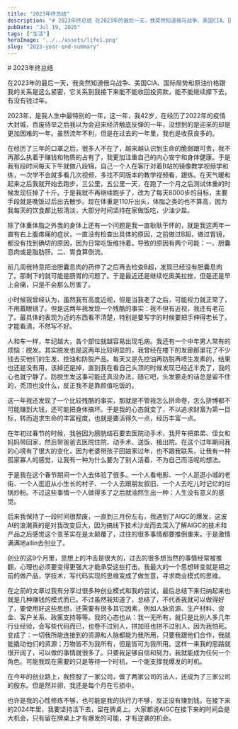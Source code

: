 ```yaml
---
title: "2023年终总结"
description: "# 2023年终总结 在2023年的最后一天，我突然知道俄乌战争、美国CIA、国际局势和原油价格跟我的关系是这 [&hellip;]"
pubDate: "Jul 19, 2025"
tags: ["生活"]
heroImage: '../../assets/life1.png'
slug: "2023-year-end-summary"
---
```


\# 2023年终总结

在2023年的最后一天，我突然知道俄乌战争、美国CIA、国际局势和原油价格跟我的关系是这么紧密，它关系到我接下来能不能收回投资款，能不能继续撑下去，有没有钱过年。

2023年，是我人生中最特别的一年，这一年，我42岁，在经历了2022年的疫情大封城，百废待举之后我以为会迎来经济触底反弹的一年，没想到的是迎来的却是更加困难的一年。虽然流年不利，但是在过去的一年里，我也是收获良多的。

在经历了三年的口罩之后，很多人不在了，越来越认识到生命的脆弱跟可贵，我不再那么执着于赚钱和物质的占有了，我更加注重自己的内心安宁和身体健康。于是我有段时间每天下午就做八段锦，自己一个人在客厅对着B站的镜像教学视频学和练，一次学不会就多看几次视频，多找不同版本的教学视频看，跟练。在天气暖和起来之后我就开始去跑步，三公里，五公里一天，在跑了一个月之后测试体重的时候发现狂掉了十斤。于是我就不再继续跑步了，改为了每天8000步的目标，主要手段就是晚饭过后出去散步。现在体重是110斤出头，体脂之类的也不算高，因为我每天的饮食都比较清淡，大部分时间坚持在家做饭吃，少油少盐。

除了体重体脂之外我的身体上还有一个问题是我一直耿耿于怀的，就是我这两年一直有右上腹疼痛的症状，一直没有检查出具体的原因，之前做过B超，做过胃镜，都没有找到确切的原因，因为日常吃饭维持着。导致的原因有两个可能：一、胆囊息肉或是脂肪肝。二、胃食算倒流。

前几周我特意把治胆囊息肉的药停了之后再去检查B超，发现已经没有胆囊息肉了。那剩下的就可能是肠胃的问题了。于是最近还是继续吃奥美拉挫，但是还是早上会痛，只是不会那么厉害了。

小时候我曾经认为，虽然我有高度近视，但是当我老了之后，可能视力就正常了，不用戴眼镜了。但是这两年我发现一个残酷的事实：我不但有近视，我还有老花了。最具体的表现为近的东西看不清楚，特别是要写字的时候要把手伸得老长了，才能看清，不然写不好。

人和车一样，年纪越大，各个部位就越容易出现毛病。我还有一个中年男人常有的烦恼：脱发。其实脱发也是这两年比较明显的，我曾经在楼下的发廊那里花了不少钱去买他们的生发、控油和防脱产品。每天又是先控油再防脱再喷生发素的，结果也还是没有用，该掉还是掉，直到我在看自己头顶的时候发现已经近半秃了，我的心也就宁静了。防脱生发这事可能还真没办法，随它吧，头发要走的话总是留不住的，秃顶也没什么，反正我不是靠颜值吃饭的。

这一年我还发现了一个比较残酷的事实，那就是不管我怎么拼命卷，怎么拼博都不可能赚到大钱，还可能把身体搞坏。于是我的心态就变了，不以追求财富为第一目标，转而追求生命的丰富程度，也就是要活得久一点，经历丰富一点。

在年初过春节的时候，我爸因为膀胱结石要去医院动手术，我开车把弟弟、侄女和妈妈带回家，然后带爸爸去医院住院、动手术、送饭、接出院。在这个过年期间我的心境有了很大的变化，因为老婆带孩子回娘家过年，也不跟我联系，让我有一种孤家寡人的感觉，让我有一种为什么要为了别人活着，不为自己而活呢的想法。

于是我在这个春节期间一个人去体验了很多。一个人看电影、一个人逛逛小城的老街、一个人逛逛从小生长的村子、一个人去跟朋友叙旧、一个人去吃儿时记忆的烂锅炒粉。不过这些事情一个人做得多了之后就油然生出一种：人生没有意义的感觉。

后来我保持了一段时间很颓废，一直到三月份左右，我遇到了AIGC的爆发，这波AI的浪潮真的是对我改变巨大，因为搞线下技术沙龙而去深入了解AIGC的技术和产品之后感觉这个变革实在是太颠覆了，过往的很多事情都要推倒重来。于是激情满满地allin去创业了。

创业的这9个月里，思想上的冲击是很大的，过去的很多想当然的事情经常被推翻，心理也必须要变得更强大才能承受这些打击。我最大的一个思想转变就是把之前的做产品，学技术，写代码实现的思维变成了做生意，寻求商业模式的思维。

在之前的文章过我有分享过很多种创业模式和我的尝试，最后总结下来归纳起来也就是几种赚钱的模式而已。不过虽然我知道了，总结了，不代表我就可以做得好了，要使用好这些思想，还需要有很多其它因素，例如人脉资源、生产材料、资金、客户关系、政策支持等等。我的心态也从：我一无所有，就只是比别人多几年行业经验，会写些代码而已，也卷不过别人，拼加班也拼不过别人，因为我怕死。变成了：一切我所能连接到的资源和人脉都能为我所用，只要我跟他们合作，我就能撬动他们的资源；万物皆不为我所有，但是皆可为我所用。这样一来我的思路就很开阔了，可以做的事情就很多了。只要我足够自信和努力，我就能成为任何一个角色。可能我现在需要的只是等待一个时机，一个能支撑我爆发的时机。

在今年的创业路上，我控股了一家公司，做了两家公司的法人，还成为了三家公司的股东。但是然并卵，我还是每个月在亏损中。

也许是我的心性修炼不够，也可能是我的执行力不够，反正没有赚到钱。在接下来的2024年里，我要坚持活下去，留在牌桌上。大家都说AIGC在接下来的时间会是大机会，只有留在牌桌上才有爆发的可能，才有逆袭的机会。